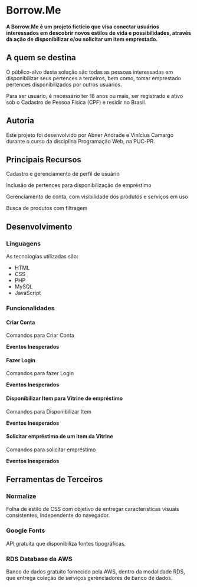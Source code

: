 # Borrow.Me

**A Borrow.Me é um projeto fictício que visa conectar usuários interessados em descobrir novos estilos de vida e  possibilidades, através da ação de disponibilizar e/ou solicitar um item emprestado.** 



## A quem se destina

O público-alvo desta solução são todas as pessoas interessadas em disponibilizar seus pertences a terceiros, bem como, tomar emprestado pertences disponibilizados por outros usuários. 

Para ser usuário, é necessário ter 18 anos ou mais, ser registrado e ativo sob o Cadastro de Pessoa Física (CPF) e residir no Brasil.



## Autoria

Este projeto foi desenvolvido por Abner Andrade e Vinícius Camargo durante o curso da disciplina Programação Web, na PUC-PR.    



## Principais Recursos

Cadastro e gerenciamento de perfil de usuário

Inclusão de pertences para disponibilização de empréstimo

Gerenciamento de conta, com visibilidade dos produtos e serviços em uso

Busca de produtos com filtragem



## Desenvolvimento

### Linguagens

As tecnologias utilizadas são:

- HTML
- CSS
- PHP
- MySQL
- JavaScript



### Funcionalidades

#### Criar Conta

Comandos para Criar Conta

**Eventos Inesperados**



#### Fazer Login

Comandos para fazer Login

**Eventos Inesperados**



#### Disponibilizar Item para Vitrine de empréstimo

Comandos para Disponibilizar Item

**Eventos Inesperados**



#### Solicitar empréstimo de um item da Vitrine

Comandos para solicitar empréstimo

**Eventos Inesperados**



## Ferramentas de Terceiros

### Normalize

Folha de estilo de CSS com objetivo de entregar características visuais consistentes, independente do navegador.

### Google Fonts

API gratuita que disponibiliza fontes tipográficas.

### RDS Database da AWS

Banco de dados gratuito fornecido pela AWS, dentro da modalidade RDS, que entrega coleção de serviços gerenciadores de banco de dados.